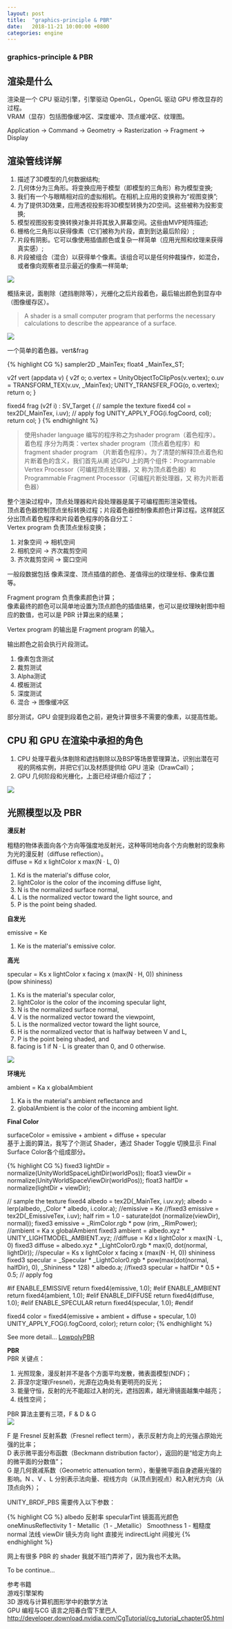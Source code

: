 ```yaml
---
layout: post
title:  "graphics-principle & PBR"
date:   2018-11-21 10:00:00 +0800
categories: engine
---
```

### graphics-principle & PBR

## 渲染是什么
渲染是一个 CPU 驱动引擎，引擎驱动 OpenGL，OpenGL 驱动 GPU 修改显存的过程。<br>
VRAM（显存）包括图像缓冲区、深度缓冲、顶点缓冲区、纹理图。<br>

Application -> Command -> Geometry -> Rasterization -> Fragment -> Display<br>

## 渲染管线详解

1. 描述了3D模型的几何数据结构;
2. 几何体分为三角形。将变换应用于模型（即模型的三角形）称为模型变换;
3. 我们有一个与眼睛相对应的虚拟相机。在相机上应用的变换称为“视图变换”;
4. 为了提供3D效果，应用透视投影将3D模型转换为2D空间。这些被称为投影变换;
5. 模型视图投影变换转换对象并将其放入屏幕空间。这些由MVP矩阵描述;
6. 栅格化三角形以获得像素（它们被称为片段，直到到达最后阶段）;
7. 片段有阴影。它可以像使用插值颜色或复杂一样简单（应用光照和纹理来获得真实感）;
8. 片段被组合（混合）以获得单个像素。该组合可以是任何仲裁操作，如混合，或者像向观察者显示最近的像素一样简单;

![](/images/graphics-principle1.png)<br>

概括来说，面剔除（遮挡剔除等），光栅化之后片段着色，最后输出颜色到显存中（图像缓存区）。<br>

>A shader is a small computer program that performs the necessary calculations to describe the appearance of a surface. 

![](/images/graphics-principle3.png)<br>

一个简单的着色器。vert&frag <br>

{% highlight CG %}
sampler2D _MainTex;
float4 _MainTex_ST;

v2f vert (appdata v)
{
	v2f o;
	o.vertex = UnityObjectToClipPos(v.vertex);
	o.uv = TRANSFORM_TEX(v.uv, _MainTex);
	UNITY_TRANSFER_FOG(o, o.vertex);
	return o;
}

fixed4 frag (v2f i) : SV_Target
{
	// sample the texture
	fixed4 col = tex2D(_MainTex, i.uv);
	// apply fog
	UNITY_APPLY_FOG(i.fogCoord, col);
	return col;
}
{% endhighlight %}

>使用shader language 编写的程序称之为shader program（着色程序）。着色程
>序分为两类：vertex shader program（顶点着色程序）和fragment shader program
>（片断着色程序）。为了清楚的解释顶点着色和片断着色的含义，我们首先从阐
>述GPU 上的两个组件：Programmable Vertex Processor（可编程顶点处理器，又
>称为顶点着色器）和 Programmable Fragment Processor（可编程片断处理器，又
>称为片断着色器）

整个渲染过程中，顶点处理器和片段处理器是属于可编程图形渲染管线。<br>
顶点着色器控制顶点坐标转换过程；片段着色器控制像素颜色计算过程。这样就区分出顶点着色程序和片段着色程序的各自分工：<br>
Vertex program 负责顶点坐标变换；<br>
1. 对象空间 -> 相机空间
2. 相机空间 -> 齐次裁剪空间
3. 齐次裁剪空间 -> 窗口空间

一般段数据包括 像素深度、顶点插值的颜色、差值得出的纹理坐标、像素位置等。<br>

Fragment program 负责像素颜色计算；<br>
像素最终的颜色可以简单地设置为顶点颜色的插值结果，也可以是纹理映射图中相应的数值，也可以是 PBR 计算出来的结果；<br>

Vertex program 的输出是 Fragment program 的输入。<br>

输出颜色之前会执行片段测试。<br>

1. 像素包含测试
2. 裁剪测试
3. Alpha测试
4. 模板测试
5. 深度测试
6. 混合 -> 图像缓冲区

部分测试，GPU 会提到段着色之前，避免计算很多不需要的像素，以提高性能。<br>

## CPU 和 GPU 在渲染中承担的角色

1. CPU 处理平截头体剔除和遮挡剔除以及BSP等场景管理算法，识别出潜在可视的网格实例，并把它们以及材质提供给 GPU 渲染（DrawCall）； 
2. GPU 几何阶段和光栅化，上面已经详细介绍过了；

![](/images/graphics-principle2.png)<br>

## 光照模型以及 PBR 
**漫反射<br>**

粗糙的物体表面向各个方向等强度地反射光，这种等同地向各个方向散射的现象称为光的漫反射（diffuse reflection）。<br>
diffuse = Kd x lightColor x max(N · L, 0)<br>
1. Kd is the material's diffuse color,
2. lightColor is the color of the incoming diffuse light,
3. N is the normalized surface normal,
4. L is the normalized vector toward the light source, and
5. P is the point being shaded.

**自发光<br>**

emissive = Ke<br>
1. Ke is the material's emissive color.

**高光<br>**

specular = Ks x lightColor x facing x (max(N · H, 0)) shininess <br>
(pow shininess) <br>
1. Ks is the material's specular color,
2. lightColor is the color of the incoming specular light,
3. N is the normalized surface normal,
4. V is the normalized vector toward the viewpoint,
5. L is the normalized vector toward the light source,
6. H is the normalized vector that is halfway between V and L,
7. P is the point being shaded, and
8. facing is 1 if N · L is greater than 0, and 0 otherwise.

![](/images/graphics-principle6.png)<br>

**环境光<br>**

ambient = Ka x globalAmbient<br>
1. Ka is the material's ambient reflectance and
2. globalAmbient is the color of the incoming ambient light.

**Final Color<br>**

surfaceColor = emissive + ambient + diffuse + specular<br>
基于上面的算法，我写了个测试 Shader，通过 Shader Toggle 切换显示 Final Surface Color各个组成部分。<br>

{% highlight CG %}
fixed3 lightDir = normalize(UnityWorldSpaceLightDir(worldPos));
float3 viewDir = normalize(UnityWorldSpaceViewDir(worldPos));
float3 halfDir = normalize(lightDir + viewDir); 

// sample the texture
fixed4 albedo = tex2D(_MainTex, i.uv.xy);
albedo = lerp(albedo, _Color * albedo, i.color.a);
//emissive = Ke
//fixed3 emissive = tex2D(_EmissiveTex, i.uv);
half rim = 1.0 - saturate(dot (normalize(viewDir), normal));
fixed3 emissive = _RimColor.rgb * pow (rim, _RimPower);
//ambient = Ka x globalAmbient
fixed3 ambient = albedo.xyz * UNITY_LIGHTMODEL_AMBIENT.xyz;
//diffuse = Kd x lightColor x max(N · L, 0)
fixed3 diffuse = albedo.xyz * _LightColor0.rgb * max(0, dot(normal, lightDir));
//specular = Ks x lightColor x facing x (max(N · H, 0)) shininess
fixed3 specular = _Specular * _LightColor0.rgb * pow(max(dot(normal, halfDir), 0), _Shininess * 128) * albedo.a;
//fixed3 specular = halfDir * 0.5 + 0.5;
// apply fog

#if ENABLE_EMISSIVE
	return fixed4(emissive, 1.0); 
#elif ENABLE_AMBIENT
	return fixed4(ambient, 1.0);
#elif ENABLE_DIFFUSE
	return fixed4(diffuse, 1.0);
#elif ENABLE_SPECULAR
	return fixed4(specular, 1.0);
#endif

fixed4 color = fixed4(emissive + ambient + diffuse + specular, 1.0)
UNITY_APPLY_FOG(i.fogCoord, color);
return color;
{% endhighlight %}

See more detail...
[LowpolyPBR](https://github.com/nashnie/Shader/blob/master/LowpolyPBR.shader)<br>

**PBR<br>**
PBR 关键点：<br>
1. 光照现象，漫反射并不是各个方面平均发散，微表面模型(NDF)；
2. 菲涅尔定理(Fresnel)，光源在边角处有更明亮的反光；
3. 能量守恒，反射的光不能超过入射的光，遮挡因素，越光滑镜面越集中越亮；
4. 线性空间；

PBR 算法主要有三项，F & D & G<br>
![](/images/graphics-principle4.png)<br>

F 是 Fresnel 反射系数（Fresnel reflect term），表示反射方向上的光强占原始光强的比率；<br>
D 表示微平面分布函数（Beckmann distribution factor），返回的是“给定方向上的微平面的分数值”；<br>
G 是几何衰减系数（Geometric attenuation term），衡量微平面自身遮蔽光强的影响。N 、V 、L 分别表示法向量、视线方向（从顶点到视点）和入射光方向（从顶点向外）；<br>

UNITY_BRDF_PBS 需要传入以下参数：<br>

{% highlight CG %}
albedo 反射率
specularTint 镜面高光颜色
oneMinusReflectivity 1 - Metallic（1 - _Metallic）
Smoothness 1 - 粗糙度
normal 法线
viewDir 镜头方向
light 直接光
indirectLight 间接光
{% endhighlight %}

网上有很多 PBR 的 shader 我就不班门弄斧了，因为我也不太熟。<br>

To be continue...

参考书籍<br>
游戏引擎架构<br>
3D 游戏与计算机图形学中的数学方法<br>
GPU 编程与CG 语言之阳春白雪下里巴人<br>
http://developer.download.nvidia.com/CgTutorial/cg_tutorial_chapter05.html